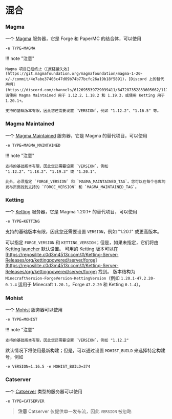 # 混合

### Magma

一个 [Magma](https://magmafoundation.org/) 服务器，它是 Forge 和 PaperMC 的结合体，可以使用

    -e TYPE=MAGMA

!!! note "注意"

    Magma 项目已经终止（[原链接失效](https://git.magmafoundation.org/magmafoundation/magma-1-20-x/-/commit/4e7abe37403c47d09b74b77bcfc26a19b18f5891)，[Discord 上的替代声明](https://discord.com/channels/612695539729039411/647287352833605662/1174412642962649198)）。请使用 Magma Maintained 用于 1.12.2、1.18.2 和 1.19.3，或使用 Ketting 用于 1.20.1+。

    支持的基础版本有限，因此您还需要设置 `VERSION`，例如 "1.12.2"、"1.16.5" 等。

### Magma Maintained

一个 [Magma Maintained](https://github.com/magmamaintained/) 服务器，它是 Magma 的替代项目，可以使用

    -e TYPE=MAGMA_MAINTAINED

!!! note "注意"

    支持的基础版本有限，因此您还需要设置 `VERSION`，例如 "1.12.2"、"1.18.2"、"1.19.3" 或 "1.20.1"。

    此外，必须指定 `FORGE_VERSION` 和 `MAGMA_MAINTAINED_TAG`。您可以在每个仓库的发布页面找到支持的 `FORGE_VERSION` 和 `MAGMA_MAINTAINED_TAG`。

### Ketting

一个 [Ketting](https://github.com/kettingpowered/Ketting-1-20-x) 服务器，它是 Magma 1.20.1+ 的替代项目，可以使用

    -e TYPE=KETTING

支持的基础版本有限，因此您还需要设置 `VERSION`，例如 "1.20.1" 或更高版本。

可以指定 `FORGE_VERSION` 和 `KETTING_VERSION`；但是，如果未指定，它们将由 [Ketting launcher](https://github.com/kettingpowered/kettinglauncher) 默认设置。
可用的 Ketting 版本可以在 [https://reposilite.c0d3m4513r.com/#/Ketting-Server-Releases/org/kettingpowered/server/forge](https://reposilite.c0d3m4513r.com/#/Ketting-Server-Releases/org/kettingpowered/server/forge) 找到。
版本结构为 `MinecraftVersion-ForgeVersion-KettingVersion`（例如 `1.20.1-47.2.20-0.1.4` 适用于 Minecraft `1.20.1`，Forge `47.2.20` 和 Ketting `0.1.4`）。

### Mohist

一个 [Mohist](https://github.com/MohistMC/Mohist) 服务器可以使用

    -e TYPE=MOHIST

!!! note "注意"

    支持的基础版本有限，因此您还需要设置 `VERSION`，例如 "1.12.2"

默认情况下将使用最新构建；但是，可以通过设置 `MOHIST_BUILD` 来选择特定构建号，例如

    -e VERSION=1.16.5 -e MOHIST_BUILD=374

### Catserver

一个 [Catserver](http://catserver.moe/) 类型的服务器可以使用

    -e TYPE=CATSERVER

> **注意** Catserver 仅提供单一发布流，因此 `VERSION` 被忽略